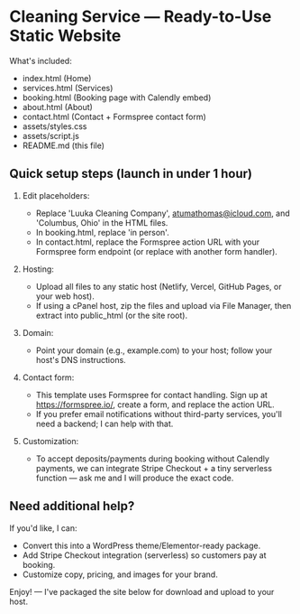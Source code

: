 Cleaning Service — Ready-to-Use Static Website
===============================================

What's included:
- index.html (Home)
- services.html (Services)
- booking.html (Booking page with Calendly embed)
- about.html (About)
- contact.html (Contact + Formspree contact form)
- assets/styles.css
- assets/script.js
- README.md (this file)

Quick setup steps (launch in under 1 hour)
-----------------------------------------
1. Edit placeholders:
   - Replace 'Luuka Cleaning Company', atumathomas@icloud.com, and 'Columbus, Ohio' in the HTML files.
   - In booking.html, replace 'in person'.
   - In contact.html, replace the Formspree action URL with your Formspree form endpoint (or replace with another form handler).

2. Hosting:
   - Upload all files to any static host (Netlify, Vercel, GitHub Pages, or your web host).
   - If using a cPanel host, zip the files and upload via File Manager, then extract into public_html (or the site root).

3. Domain:
   - Point your domain (e.g., example.com) to your host; follow your host's DNS instructions.

4. Contact form:
   - This template uses Formspree for contact handling. Sign up at https://formspree.io/, create a form, and replace the action URL.
   - If you prefer email notifications without third-party services, you'll need a backend; I can help with that.

5. Customization:
   - To accept deposits/payments during booking without Calendly payments, we can integrate Stripe Checkout + a tiny serverless function — ask me and I will produce the exact code.

Need additional help?
---------------------
If you'd like, I can:
- Convert this into a WordPress theme/Elementor-ready package.
- Add Stripe Checkout integration (serverless) so customers pay at booking.
- Customize copy, pricing, and images for your brand.

Enjoy! — I've packaged the site below for download and upload to your host.
